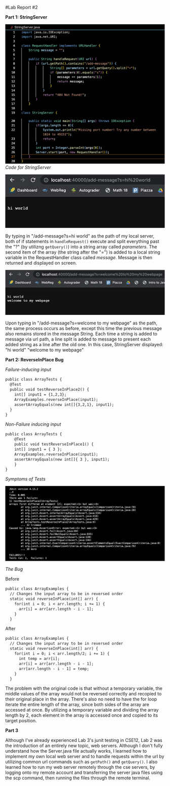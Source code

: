 #Lab Report #2

**Part 1: StringServer**


![Image](StringServerCode.png)
*Code for StringServer*

![Image](hiWorldTest.png)

By typing in "/add-message?s=hi world" as the path of my local server, both of if statements in `handleRequest()` execute and split everything past the "?" (by utilizng `getQuery()`) into a string array called *parameters*. The second item of the array (the string after the "=") is added to a local string variable in the RequestHandler class called *message*. Message is then returned and displayed on screen. 

![Image](welcomeTest.png)

Upon typing in "/add-message?s=welcome to my webpage" as the path, the same process occurs as before, except this time the previous message also remains stored in the message String. Each time a string is added to message via url path, a line split is added to message to present each added string as a line after the old one. In this case, StringServer displayed: 
"hi world"
"welcome to my webpage"

**Part 2: ReverseInPlace Bug**

*Failure-inducing input*

```
public class ArrayTests {
  @Test
  public void testReverseInPlace2() {
    int[] input1 = {1,2,3};
    ArrayExamples.reverseInPlace(input1);
    assertArrayEquals(new int[]{3,2,1}, input1);
  }
}
```

*Non-Failure inducing input*

```
public class ArrayTests {
	@Test 
	public void testReverseInPlace1() {
    int[] input1 = { 3 };
    ArrayExamples.reverseInPlace(input1);
    assertArrayEquals(new int[]{ 3 }, input1);
	}
}
```

*Symptoms of Tests*

![Image](ArrayTestJunit.png)

*The Bug*

Before

```
public class ArrayExamples {
  // Changes the input array to be in reversed order
  static void reverseInPlace(int[] arr) {
    for(int i = 0; i < arr.length; i += 1) {
      arr[i] = arr[arr.length - i - 1];
    }
  }
```

After

```
public class ArrayExamples {
  // Changes the input array to be in reversed order
  static void reverseInPlace(int[] arr) {
    for(int i = 0; i < arr.length/2; i += 1) {
      int temp = arr[i];
      arr[i] = arr[arr.length - i - 1];
      arr[arr.length - i - 1] = temp; 
    }
  }
```
The problem with the original code is that without a temporary variable, the middle values of the array would not be reversed correctly and recopied to their original place in the array. There's also no need to have the for loop iterate the entire length of the array, since both sides of the array are accessed at once. By utilizing a temporary variable and dividing the array length by 2, each element in the array is accessed once and copied to its target position. 

**Part 3**

Although I've already experienced Lab 3's junit testing in CSE12, Lab 2 was the introduction of an entirely new topic, web servers. Although I don't fully understand how the Server.java file actually works, I learned how to implement my own local web server and to handle requests within the url by utilizing common url commands such as `getPath()` and `getQuery()`. I also learned how to run my web server remotely through the cse servers, by logging onto my remote account and transferring the server java files using the scp command, then running the files through the remote terminal. 








